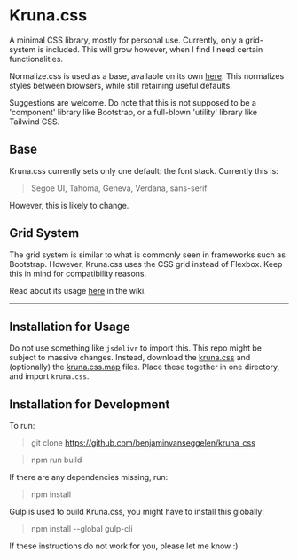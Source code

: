 # Kruna.css

A minimal CSS library, mostly for personal use.
Currently, only a grid-system is included.
This will grow however, when I find I need certain functionalities.

Normalize.css is used as a base, available on its own [here](https://github.com/necolas/normalize.css). This normalizes styles between browsers, while still retaining useful defaults.

Suggestions are welcome. Do note that this is not supposed to be a 'component' library like Bootstrap, or a full-blown 'utility' library like Tailwind CSS.

## Base

Kruna.css currently sets only one default: the font stack. Currently this is:

> Segoe UI, Tahoma, Geneva, Verdana, sans-serif

However, this is likely to change.

## Grid System

The grid system is similar to what is commonly seen in frameworks such as Bootstrap. However, Kruna.css uses the CSS grid instead of Flexbox. Keep this in mind for compatibility reasons.

Read about its usage [here](https://github.com/benjaminvanseggelen/kruna_css/wiki/Grid-System) in the wiki.

---

## Installation for Usage

Do not use something like `jsdelivr` to import this. This repo might be subject to massive changes. Instead, download the [kruna.css](https://github.com/benjaminvanseggelen/kruna_css/blob/master/dist/kruna.css) and (optionally) the [kruna.css.map](https://github.com/benjaminvanseggelen/kruna_css/blob/master/dist/kruna.css.map) files. Place these together in one directory, and import `kruna.css`.

## Installation for Development

To run:

> git clone https://github.com/benjaminvanseggelen/kruna_css

> npm run build

If there are any dependencies missing, run:

> npm install

Gulp is used to build Kruna.css, you might have to install this globally:

> npm install --global gulp-cli

If these instructions do not work for you, please let me know :)
